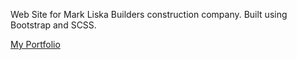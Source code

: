 Web Site for Mark Liska Builders construction company.  Built using Bootstrap and SCSS.

[My Portfolio](https://www.c-henri.com)
